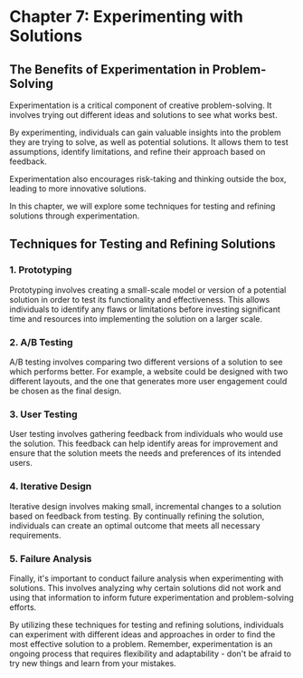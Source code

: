 Chapter 7: Experimenting with Solutions
=======================================

The Benefits of Experimentation in Problem-Solving
--------------------------------------------------

Experimentation is a critical component of creative problem-solving. It involves trying out different ideas and solutions to see what works best.

By experimenting, individuals can gain valuable insights into the problem they are trying to solve, as well as potential solutions. It allows them to test assumptions, identify limitations, and refine their approach based on feedback.

Experimentation also encourages risk-taking and thinking outside the box, leading to more innovative solutions.

In this chapter, we will explore some techniques for testing and refining solutions through experimentation.

Techniques for Testing and Refining Solutions
---------------------------------------------

### 1. Prototyping

Prototyping involves creating a small-scale model or version of a potential solution in order to test its functionality and effectiveness. This allows individuals to identify any flaws or limitations before investing significant time and resources into implementing the solution on a larger scale.

### 2. A/B Testing

A/B testing involves comparing two different versions of a solution to see which performs better. For example, a website could be designed with two different layouts, and the one that generates more user engagement could be chosen as the final design.

### 3. User Testing

User testing involves gathering feedback from individuals who would use the solution. This feedback can help identify areas for improvement and ensure that the solution meets the needs and preferences of its intended users.

### 4. Iterative Design

Iterative design involves making small, incremental changes to a solution based on feedback from testing. By continually refining the solution, individuals can create an optimal outcome that meets all necessary requirements.

### 5. Failure Analysis

Finally, it's important to conduct failure analysis when experimenting with solutions. This involves analyzing why certain solutions did not work and using that information to inform future experimentation and problem-solving efforts.

By utilizing these techniques for testing and refining solutions, individuals can experiment with different ideas and approaches in order to find the most effective solution to a problem. Remember, experimentation is an ongoing process that requires flexibility and adaptability - don't be afraid to try new things and learn from your mistakes.
